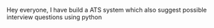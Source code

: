 Hey everyone, I have build a ATS system which also suggest possible interview questions using python 

